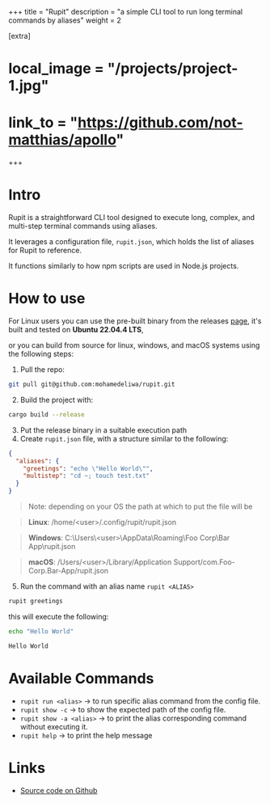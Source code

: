 +++
title = "Rupit"
description = "a simple CLI tool to run long terminal commands by aliases"
weight = 2

[extra]
# local_image = "/projects/project-1.jpg"
# link_to = "https://github.com/not-matthias/apollo"
+++

# Intro

Rupit is a straightforward CLI tool designed to execute long, complex, and multi-step terminal commands using aliases.

It leverages a configuration file, `rupit.json`, which holds the list of aliases for Rupit to reference.

It functions similarly to how npm scripts are used in Node.js projects.

# How to use

For Linux users you can use the pre-built binary from the releases <a href="https://github.com/mohamedeliwa/rupit/releases" target="_blank">page</a>, it's built and tested on **Ubuntu 22.04.4 LTS**,

or you can build from source for linux, windows, and macOS systems using the following steps:

1. Pull the repo:

```sh
git pull git@github.com:mohamedeliwa/rupit.git
```

2. Build the project with:

```sh
cargo build --release
```

3. Put the release binary in a suitable execution path
4. Create `rupit.json` file, with a structure similar to the following:

```json
{
  "aliases": {
    "greetings": "echo \"Hello World\"",
    "multistep": "cd ~; touch test.txt"
  }
}
```

> Note: depending on your OS the path at which to put the file will be

> **Linux**: /home/\<user>/.config/rupit/rupit.json

> **Windows**: C:\Users\\\<user>\AppData\Roaming\Foo Corp\Bar App\rupit.json

> **macOS**: /Users/\<user>/Library/Application Support/com.Foo-Corp.Bar-App/rupit.json

5. Run the command with an alias name `rupit <ALIAS>`

```sh
rupit greetings
```

this will execute the following:

```sh
echo "Hello World"

Hello World
```

# Available Commands

- `rupit run <alias>` -> to run specific alias command from the config file.
- `rupit show -c` -> to show the expected path of the config file.
- `rupit show -a <alias>` -> to print the alias corresponding command without executing it.
- `rupit help` -> to print the help message

# Links

- <a href="https://github.com/mohamedeliwa/bitcask" target="_blank">Source code on Github</a>
<!-- - <a href="#" target="_blank">Posts written for this project</a> -->

<br />
<br />
<br />
